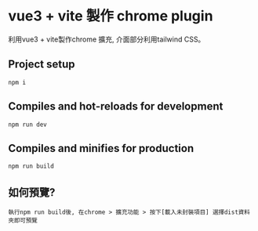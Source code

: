 # vue3 + vite 製作 chrome plugin

利用vue3 + vite製作chrome 擴充, 介面部分利用tailwind CSS。

## Project setup
```
npm i
```

## Compiles and hot-reloads for development
```
npm run dev
```

## Compiles and minifies for production
```
npm run build
```

## 如何預覽?
```
執行npm run build後, 在chrome > 擴充功能 > 按下[載入未封裝項目] 選擇dist資料夾即可預覽
```
